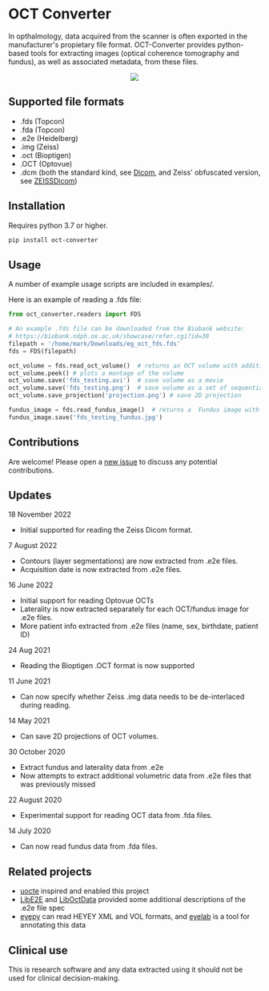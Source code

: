 


# OCT Converter #
In opthalmology, data acquired from the scanner is often exported in the manufacturer's propietary file format. OCT-Converter provides python-based tools for extracting images (optical coherence tomography and fundus), as well as associated metadata, from these files.

<p align="center">
    <img src="../assets/oct.gif?raw=true">
</p>

## Supported file formats
* .fds (Topcon)
* .fda (Topcon)
* .e2e (Heidelberg)
* .img (Zeiss)
* .oct (Bioptigen)
* .OCT (Optovue)
* .dcm (both the standard kind, see [Dicom](oct_converter/readers/dicom.py), and Zeiss' obfuscated version, see [ZEISSDicom](oct_converter/readers/zeissdicom.py))

## Installation
Requires python 3.7 or higher.

```bash
pip install oct-converter
```


## Usage
A number of example usage scripts are included in examples/.

Here is an example of reading a .fds file:

```python
from oct_converter.readers import FDS

# An example .fds file can be downloaded from the Biobank website:
# https://biobank.ndph.ox.ac.uk/showcase/refer.cgi?id=30
filepath = '/home/mark/Downloads/eg_oct_fds.fds'
fds = FDS(filepath)

oct_volume = fds.read_oct_volume()  # returns an OCT volume with additional metadata if available
oct_volume.peek() # plots a montage of the volume
oct_volume.save('fds_testing.avi')  # save volume as a movie
oct_volume.save('fds_testing.png')  # save volume as a set of sequential images, fds_testing_[1...N].png
oct_volume.save_projection('projection.png') # save 2D projection

fundus_image = fds.read_fundus_image()  # returns a  Fundus image with additional metadata if available
fundus_image.save('fds_testing_fundus.jpg')
```

## Contributions
Are welcome! Please open a [new issue](https://github.com/marksgraham/OCT-Converter/issues/new) to discuss any potential contributions.

## Updates
18 November 2022
- Initial supported for reading the Zeiss Dicom format.

7 August 2022
- Contours (layer segmentations) are now extracted from .e2e files.
- Acquisition date is now extracted from .e2e files.

16 June 2022
- Initial support for reading Optovue OCTs
- Laterality is now extracted separately for each OCT/fundus image for .e2e files.
- More patient info extracted from .e2e files (name, sex, birthdate, patient ID)

24 Aug 2021
- Reading the Bioptigen .OCT format is now supported

11 June 2021
- Can now specify whether Zeiss .img data needs to be de-interlaced during reading.

14 May 2021
- Can save 2D projections of OCT volumes.

30 October 2020
- Extract fundus and laterality data from .e2e
- Now attempts to extract additional volumetric data from .e2e files that was previously missed

22 August 2020
- Experimental support for reading OCT data from .fda files.

14 July 2020
- Can now read fundus data from .fda files.

## Related projects
- [uocte](https://bitbucket.org/uocte/uocte/wiki/Home) inspired and enabled this project
- [LibE2E](https://github.com/neurodial/LibE2E) and [LibOctData](https://github.com/neurodial/LibOctData) provided some additional descriptions of the .e2e file spec
- [eyepy](https://github.com/MedVisBonn/eyepy) can read HEYEY XML and VOL formats, and [eyelab](https://github.com/MedVisBonn/eyelab) is a tool for annotating this data

## Clinical use
This is research software and any data extracted using it should not be used for clinical decision-making.
